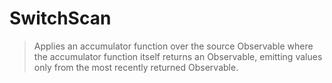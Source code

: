 # SwitchScan

> Applies an accumulator function over the source Observable where the accumulator function itself returns an Observable, emitting values only from the most recently returned Observable.
